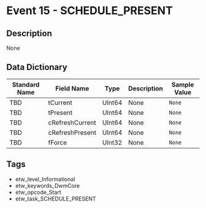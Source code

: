 # Event 15 - SCHEDULE_PRESENT

## Description
None

## Data Dictionary
|Standard Name|Field Name|Type|Description|Sample Value|
|---|---|---|---|---|
|TBD|tCurrent|UInt64|None|`None`|
|TBD|tPresent|UInt64|None|`None`|
|TBD|cRefreshCurrent|UInt64|None|`None`|
|TBD|cRefreshPresent|UInt64|None|`None`|
|TBD|fForce|UInt32|None|`None`|

## Tags
* etw_level_Informational
* etw_keywords_DwmCore
* etw_opcode_Start
* etw_task_SCHEDULE_PRESENT